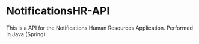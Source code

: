 # NotificationsHR-API
This is a API for the Notifications Human Resources Application. Performed in Java (Spring).
